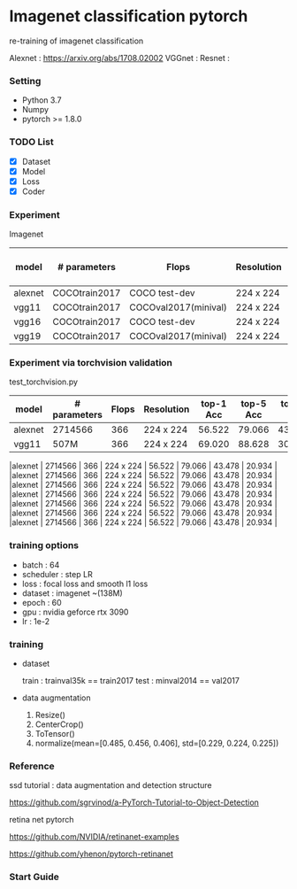 # Imagenet classification pytorch

re-training of imagenet classification 

Alexnet : https://arxiv.org/abs/1708.02002
VGGnet :
Resnet :


### Setting

- Python 3.7
- Numpy
- pytorch >= 1.8.0 

### TODO List

- [x] Dataset
- [x] Model
- [x] Loss
- [x] Coder

### Experiment

Imagenet

|model       | # parameters      | Flops                  | Resolution | top-1 Acc | top-5 Acc | top-1 Err | top-5 Err | Training Time |
|------------|-------------------| ---------------------- | ---------- | --------- |-----------|-----------| -----------|--------------| 
|alexnet     | COCOtrain2017     |  COCO test-dev         | 224 x 224  |  34.0     |52.5     |98   |
|vgg11       | COCOtrain2017     |  COCOval2017(minival)  | 224 x 224  |  34.3     |53.2     |98   |
|vgg16       | COCOtrain2017     |  COCO test-dev         | 224 x 224  |**34.7**   |**53.6** |67   |
|vgg19       | COCOtrain2017     |  COCOval2017(minival)  | 224 x 224  |**34.7**   |**53.5** |67   |


### Experiment via torchvision validation 

test_torchvision.py 

|model       | # parameters      | Flops                  | Resolution | top-1 Acc | top-5 Acc | top-1 Err | top-5 Err | 
|------------|-------------------| ---------------------- | ---------- | --------- |-----------|-----------| ----------|
|alexnet     | 2714566           |  366                   | 224 x 224  | 56.522    | 79.066    | 43.478    | 20.934    | 
|vgg11       | 507M              |  366                   | 224 x 224  | 69.020    | 88.628    | 30.980    | 11.372    | 

|alexnet     | 2714566           |  366                   | 224 x 224  | 56.522    | 79.066    | 43.478    | 20.934    | 
|alexnet     | 2714566           |  366                   | 224 x 224  | 56.522    | 79.066    | 43.478    | 20.934    | 
|alexnet     | 2714566           |  366                   | 224 x 224  | 56.522    | 79.066    | 43.478    | 20.934    | 
|alexnet     | 2714566           |  366                   | 224 x 224  | 56.522    | 79.066    | 43.478    | 20.934    | 
|alexnet     | 2714566           |  366                   | 224 x 224  | 56.522    | 79.066    | 43.478    | 20.934    | 
|alexnet     | 2714566           |  366                   | 224 x 224  | 56.522    | 79.066    | 43.478    | 20.934    | 
|alexnet     | 2714566           |  366                   | 224 x 224  | 56.522    | 79.066    | 43.478    | 20.934    | 


### training options

- batch : 64
- scheduler : step LR
- loss : focal loss and smooth l1 loss
- dataset : imagenet ~(138M)
- epoch : 60
- gpu : nvidia geforce rtx 3090
- lr : 1e-2

### training

- dataset

    train : trainval35k == train2017
    test : minval2014 == val2017

- data augmentation

    1. Resize()
    2. CenterCrop()
    3. ToTensor()
    4. normalize(mean=[0.485, 0.456, 0.406], std=[0.229, 0.224, 0.225])
    
### Reference

ssd tutorial : data augmentation and detection structure

https://github.com/sgrvinod/a-PyTorch-Tutorial-to-Object-Detection

retina net pytorch

https://github.com/NVIDIA/retinanet-examples

https://github.com/yhenon/pytorch-retinanet

### Start Guide



